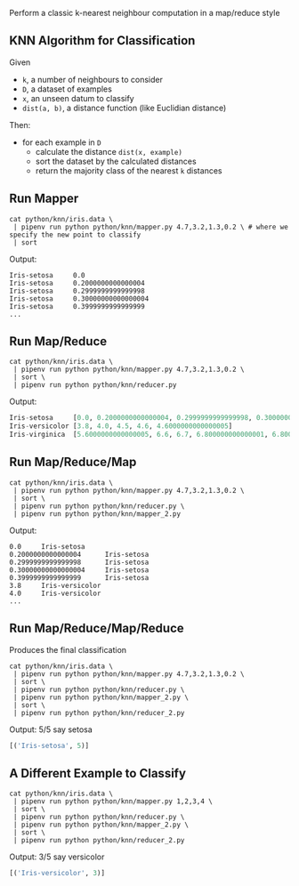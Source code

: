 Perform a classic k-nearest neighbour computation in a map/reduce style

## KNN Algorithm for Classification

Given
- `k`, a number of neighbours to consider
- `D`, a dataset of examples
- `x`, an unseen datum to classify
- `dist(a, b)`, a distance function (like Euclidian distance)

Then:

- for each example in `D`
  - calculate the distance `dist(x, example)`
  - sort the dataset by the calculated distances
  - return the majority class of the nearest `k` distances

## Run Mapper
```shell
cat python/knn/iris.data \
 | pipenv run python python/knn/mapper.py 4.7,3.2,1.3,0.2 \ # where we specify the new point to classify
 | sort
```

Output:
```
Iris-setosa     0.0
Iris-setosa     0.2000000000000004
Iris-setosa     0.2999999999999998
Iris-setosa     0.30000000000000004
Iris-setosa     0.3999999999999999
...
```

## Run Map/Reduce
```shell
cat python/knn/iris.data \
 | pipenv run python python/knn/mapper.py 4.7,3.2,1.3,0.2 \
 | sort \
 | pipenv run python python/knn/reducer.py
```

Output:
```python
Iris-setosa     [0.0, 0.2000000000000004, 0.2999999999999998, 0.30000000000000004, 0.3999999999999999]
Iris-versicolor [3.8, 4.0, 4.5, 4.6, 4.6000000000000005]
Iris-virginica  [5.6000000000000005, 6.6, 6.7, 6.800000000000001, 6.800000000000001]
```

## Run Map/Reduce/Map
```shell
cat python/knn/iris.data \
 | pipenv run python python/knn/mapper.py 4.7,3.2,1.3,0.2 \
 | sort \
 | pipenv run python python/knn/reducer.py \
 | pipenv run python python/knn/mapper_2.py
```
Output:
```
0.0     Iris-setosa
0.2000000000000004      Iris-setosa
0.2999999999999998      Iris-setosa
0.30000000000000004     Iris-setosa
0.3999999999999999      Iris-setosa
3.8     Iris-versicolor
4.0     Iris-versicolor
...
```

## Run Map/Reduce/Map/Reduce

Produces the final classification

```shell
cat python/knn/iris.data \
 | pipenv run python python/knn/mapper.py 4.7,3.2,1.3,0.2 \
 | sort \
 | pipenv run python python/knn/reducer.py \
 | pipenv run python python/knn/mapper_2.py \
 | sort \
 | pipenv run python python/knn/reducer_2.py
```

Output: 5/5 say setosa
```python
[('Iris-setosa', 5)]
```

## A Different Example to Classify

```shell
cat python/knn/iris.data \
 | pipenv run python python/knn/mapper.py 1,2,3,4 \
 | sort \
 | pipenv run python python/knn/reducer.py \
 | pipenv run python python/knn/mapper_2.py \
 | sort \
 | pipenv run python python/knn/reducer_2.py
```

Output: 3/5 say versicolor
```python
[('Iris-versicolor', 3)]
```

